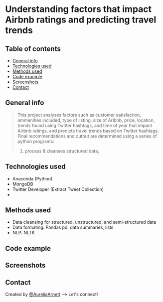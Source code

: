 # Understanding factors that impact Airbnb ratings and predicting travel trends

## Table of contents
* [General info](#general-info)
* [Technologies used](#technologies-used)
* [Methods used](#methods-used)
* [Code example](code-example)
* [Screenshots](#screenshots)
* [Contact](#contact)

## General info
> This project analyses factors such as customer satisfaction, ammenities included, type of listing, size of Aribnb, price, location, trends found using Twitter hashtags, and time of year that impact Airbnb ratings, and predicts travel trends based on Twitter hashtags. Final recommendations and output are determined using a series of python programs:
> 1. process & cleanses structured data, 

## Technologies used
* Anaconda (Python)
* MongoDB
* Twitter Developer (Extract Tweet Collection)
* 

## Methods used
* Data cleansing for structured, unstructured, and semi-structured data
* Data formating: Pandas pd, data summaries, lists
* NLP: NLTK

## Code example


## Screenshots


## Contact
Created by [@AureliaArnett](https://twitter.com/AureliaArnett) --> Let's connect!
